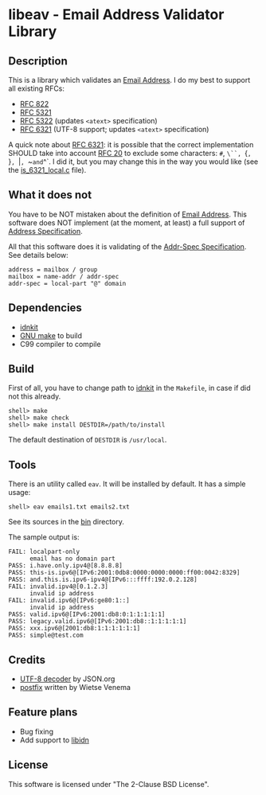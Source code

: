 # libeav - Email Address Validator Library


## Description

This is a library which validates an [Email Address][1]. I do my best to
support all existing RFCs:

* [RFC 822][2]
* [RFC 5321][3]
* [RFC 5322][4] (updates `<atext>` specification)
* [RFC 6321][5] (UTF-8 support; updates `<atext>` specification)


A quick note about [RFC 6321][5]: it is possible that the correct implementation
SHOULD take into account [RFC 20][6] to exclude some characters:
`#`, `\``, `{`, `}`, `|`, `~` and `^`. I did it, but you may change this
in the way you would like (see the [is_6321_local.c][7] file).


## What it does not

You have to be NOT mistaken about the definition of [Email Address][1].
This software does NOT implement (at the moment, at least) a full support
of [Address Specification][14].

All that this software does it is validating of the [Addr-Spec Specification][15].
See details below:

	address = mailbox / group
	mailbox = name-addr / addr-spec
	addr-spec = local-part "@" domain


## Dependencies

* [idnkit][8]
* [GNU make][10] to build
* C99 compiler to compile


## Build

First of all, you have to change path to [idnkit][8] in the `Makefile`, in
case if did not this already.

```
shell> make
shell> make check
shell> make install DESTDIR=/path/to/install
```

The default destination of `DESTDIR` is `/usr/local`.


## Tools

There is an utility called `eav`. It will be installed by default. It has
a simple usage:

```
shell> eav emails1.txt emails2.txt
```

See its sources in the [bin][12] directory.

The sample output is:

```
FAIL: localpart-only
      email has no domain part
PASS: i.have.only.ipv4@[8.8.8.8]
PASS: this-is.ipv6@[IPv6:2001:0db8:0000:0000:0000:ff00:0042:8329]
PASS: and.this.is.ipv6-ipv4@[IPv6:::ffff:192.0.2.128]
FAIL: invalid.ipv4@[0.1.2.3]
      invalid ip address
FAIL: invalid.ipv6@[IPv6:ge80:1::]
      invalid ip address
PASS: valid.ipv6@[IPv6:2001:db8:0:1:1:1:1:1]
PASS: legacy.valid.ipv6@[IPv6:2001:db8::1:1:1:1:1]
PASS: xxx.ipv6@[2001:db8:1:1:1:1:1:1]
PASS: simple@test.com
```


## Credits

* [UTF-8 decoder][11] by JSON.org
* [postfix][13] written by Wietse Venema


## Feature plans

* Bug fixing
* Add support to [libidn][9]


## License

This software is licensed under "The 2-Clause BSD License".


[1]: https://en.wikipedia.org/wiki/Email_address
[2]: https://tools.ietf.org/html/rfc822
[3]: https://tools.ietf.org/html/rfc5321
[4]: https://tools.ietf.org/html/rfc5322
[5]: https://tools.ietf.org/html/rfc6321
[6]: https://tools.ietf.org/html/rfc20
[7]: /src/is_6321_local.c
[8]: https://jprs.co.jp/idn/index-e.html
[9]: https://www.gnu.org/software/libidn/
[10]: https://www.gnu.org/software/make/
[11]: http://www.json.org/JSON_checker/
[12]: /bin/
[13]: http://www.postfix.org/
[14]: https://tools.ietf.org/html/rfc5322#section-3.4
[15]: https://tools.ietf.org/html/rfc5322#section-3.4.1
